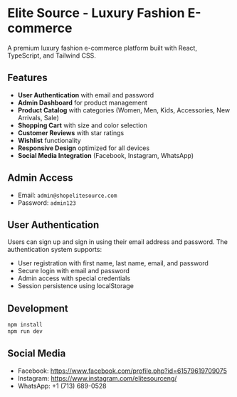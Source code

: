 # Elite Source - Luxury Fashion E-commerce

A premium luxury fashion e-commerce platform built with React, TypeScript, and Tailwind CSS.

## Features

- **User Authentication** with email and password
- **Admin Dashboard** for product management
- **Product Catalog** with categories (Women, Men, Kids, Accessories, New Arrivals, Sale)
- **Shopping Cart** with size and color selection
- **Customer Reviews** with star ratings
- **Wishlist** functionality
- **Responsive Design** optimized for all devices
- **Social Media Integration** (Facebook, Instagram, WhatsApp)

## Admin Access

- Email: `admin@shopelitesource.com`
- Password: `admin123`

## User Authentication

Users can sign up and sign in using their email address and password. The authentication system supports:
- User registration with first name, last name, email, and password
- Secure login with email and password
- Admin access with special credentials
- Session persistence using localStorage

## Development

```bash
npm install
npm run dev
```

## Social Media

- Facebook: https://www.facebook.com/profile.php?id=61579619709075
- Instagram: https://www.instagram.com/elitesourceng/
- WhatsApp: +1 (713) 689-0528